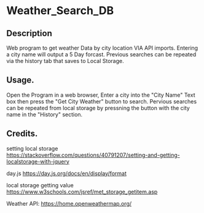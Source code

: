 # Weather_Search_DB

## Description 
Web program to get weather Data by city location VIA API imports.  Entering a city name will output a 5 Day forcast.  Previous searches can be repeated via the history tab that saves to Local Storage.

 ## Usage.
Open the Program in a web browser, Enter a city into the "City Name" Text box then press the "Get City Weather" button to search.  Pervious searches can be repeated from local storage by pressning the button with the city name in the "History" section.



## Credits.

setting local storage
https://stackoverflow.com/questions/40791207/setting-and-getting-localstorage-with-jquery

day.js
https://day.js.org/docs/en/display/format

local storage getting value
https://www.w3schools.com/jsref/met_storage_getitem.asp

Weather API:
https://home.openweathermap.org/